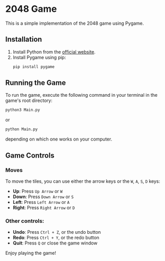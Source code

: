 # 2048 Game

This is a simple implementation of the 2048 game using Pygame.

## Installation

1. Install Python from the [official website](https://www.python.org/).
2. Install Pygame using pip:
    ```sh
    pip install pygame
    ```

## Running the Game

To run the game, execute the following command in your terminal in the game's root directory:
```sh
python3 Main.py
```
or
```sh
python Main.py
```
depending on which one works on your computer.

## Game Controls

### Moves
To move the tiles, you can use either the arrow keys or the `W`, `A`, `S`, `D` keys:
- **Up**: Press `Up Arrow` or `W`
- **Down**: Press `Down Arrow` or `S`
- **Left**: Press `Left Arrow` or `A`
- **Right**: Press `Right Arrow` or `D`

### Other controls:
- **Undo**: Press `Ctrl + Z`, or the undo button
- **Redo**: Press `Ctrl + Y`, or the redo button
- **Quit**: Press `Q` or close the game window

Enjoy playing the game!